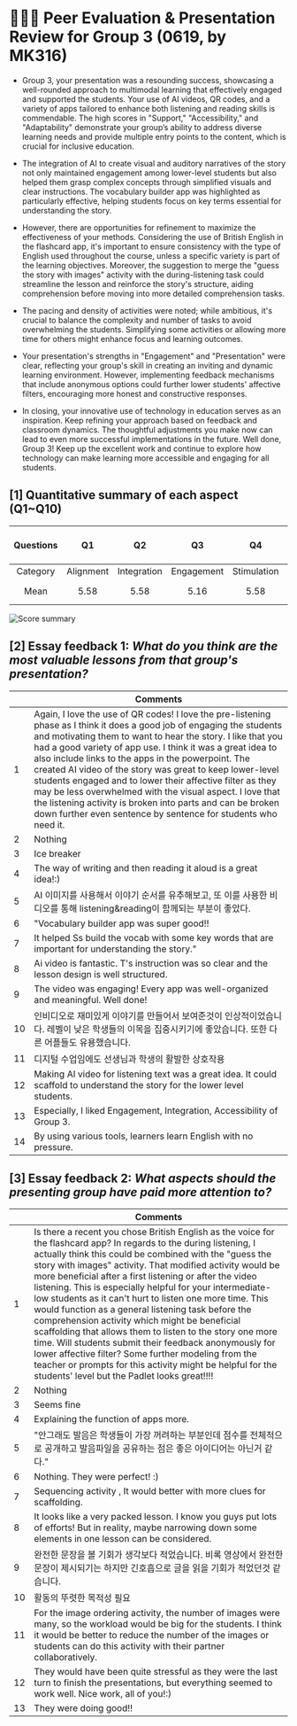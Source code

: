 # 💛✨💘 Peer Evaluation & Presentation Review for Group 3 (0619, by MK316)

+ Group 3, your presentation was a resounding success, showcasing a well-rounded approach to multimodal learning that effectively engaged and supported the students. Your use of AI videos, QR codes, and a variety of apps tailored to enhance both listening and reading skills is commendable. The high scores in "Support," "Accessibility," and "Adaptability" demonstrate your group’s ability to address diverse learning needs and provide multiple entry points to the content, which is crucial for inclusive education.
+ The integration of AI to create visual and auditory narratives of the story not only maintained engagement among lower-level students but also helped them grasp complex concepts through simplified visuals and clear instructions. The vocabulary builder app was highlighted as particularly effective, helping students focus on key terms essential for understanding the story.

+ However, there are opportunities for refinement to maximize the effectiveness of your methods. Considering the use of British English in the flashcard app, it's important to ensure consistency with the type of English used throughout the course, unless a specific variety is part of the learning objectives. Moreover, the suggestion to merge the "guess the story with images" activity with the during-listening task could streamline the lesson and reinforce the story's structure, aiding comprehension before moving into more detailed comprehension tasks.

+ The pacing and density of activities were noted; while ambitious, it's crucial to balance the complexity and number of tasks to avoid overwhelming the students. Simplifying some activities or allowing more time for others might enhance focus and learning outcomes.

+ Your presentation's strengths in "Engagement" and "Presentation" were clear, reflecting your group's skill in creating an inviting and dynamic learning environment. However, implementing feedback mechanisms that include anonymous options could further lower students' affective filters, encouraging more honest and constructive responses.

+ In closing, your innovative use of technology in education serves as an inspiration. Keep refining your approach based on feedback and classroom dynamics. The thoughtful adjustments you make now can lead to even more successful implementations in the future. Well done, Group 3! Keep up the excellent work and continue to explore how technology can make learning more accessible and engaging for all students.


## [1] Quantitative summary of each aspect (Q1~Q10)

|Questions|Q1|Q2|Q3|Q4|Q5|Q6|Q7|Q8|Q9|Q10|Total mean (SD)|
|:--:|:--:|:--:|:--:|:--:|:--:|:--:|:--:|:--:|:--:|:--:|:--:|
|Category|Alignment|Integration|Engagement|Stimulation|Support|Accessibility|Integration|Autonomy|Adaptability|Presenation||
|Mean|5.58|5.58|5.16|5.58|5.5|5.83|5.58|5.42|5.58|5.67|**5.55** (0.45)|

![Score summary](https://github.com/MK316/Spring2024/blob/main/DLTESOL/data/G3-score.png)

## [2] Essay feedback 1: _What do you think are the most valuable lessons from that group's presentation?_

||Comments|
|--|--|
|1|Again, I love the use of QR codes! I love the pre-listening phase as I think it does a good job of engaging the students and motivating them to want to hear the story. I like that you had a good variety of app use. I think it was a great idea to also include links to the apps in the powerpoint. The created AI video of the story was great to keep lower-level students engaged and to lower their affective filter as they may be less overwhelmed with the visual aspect. I love that the listening activity is broken into parts and can be broken down further even sentence by sentence for students who need it.|
|2|Nothing|
|3|Ice breaker|
|4|The way of writing and then reading it aloud is a great idea!:)|
|5|AI 이미지를 사용해서 이야기 순서를 유추해보고, 또 이를 사용한 비디오를 통해 listening&reading이 함께되는 부분이 좋았다.|
|6|"Vocabulary builder app was super good!!|
|7|It helped Ss build the vocab with some key words that are important for understanding the story."|
|8|Ai video is fantastic. T's instruction was so clear and the lesson design is well structured.|
|9|The video was engaging! Every app was well-organized and meaningful. Well done!|
|10|인비디오로 재미있게 이야기를 만들어서 보여준것이 인상적이었습니다. 레벨이 낮은 학생들의 이목을 집중시키기에 좋았습니다. 또한 다른 어플들도 유용했습니다.|
|11|디지털 수업임에도 선생님과 학생의 활발한 상호작용|
|12|Making AI video for listening text was a great idea. It could scaffold to understand the story for the lower level students.|
|13|Especially, I liked Engagement, Integration, Accessibility of Group 3.|
|14|By using various tools, learners learn English with no pressure.|


## [3] Essay feedback 2: _What aspects should the presenting group have paid more attention to?_

||Comments|
|--|--|
|1|Is there a recent you chose British English as the voice for the flashcard app? In regards to the during listening, I actually think this could be combined with the "guess the story with images" activity. That modified activity would be more beneficial after a first listening or after the video listening. This is especially helpful for your intermediate-low students as it can't hurt to listen one more time. This would function as a general listening task before the comprehension activity which might be beneficial scaffolding that allows them to listen to the story one more time. Will students submit their feedback anonymously for lower affective filter? Some further modeling from the teacher or prompts for this activity might be helpful for the students' level but the Padlet looks great!!!!|
|2|Nothing|
|3|Seems fine|
|4|Explaining the function of apps more.|
|5|"안그래도 발음은 학생들이 가장 꺼려하는 부분인데 점수를 전체적으로 공개하고 발음파일을 공유하는 점은 좋은 아이디어는 아닌거 같다."|
|6|Nothing. They were perfect! :)|
|7|Sequencing activity , It would better with more clues for scaffolding.|
|8|It looks like a very packed lesson. I know you guys put lots of efforts! But in reality, maybe narrowing down some elements in one lesson can be considered.|
|9|완전한 문장을 볼 기회가 생각보다 적었습니다. 비록 영상에서 완전한 문장이 제시되기는 하지만 긴호흡으로 글을 읽을 기회가 적었던것 같습니다.|
|10|활동의 뚜렷한 목적성 필요|
|11|For the image ordering activity, the number of images were many, so the workload would be big for the students. I think it would be better to reduce the number of the images or students can do this activity with their partner collaboratively.|
|12|They would have been quite stressful as they were the last turn to finish the presentations, but everything seemed to work well. Nice work, all of you!:)|
|13|They were doing good!!|

